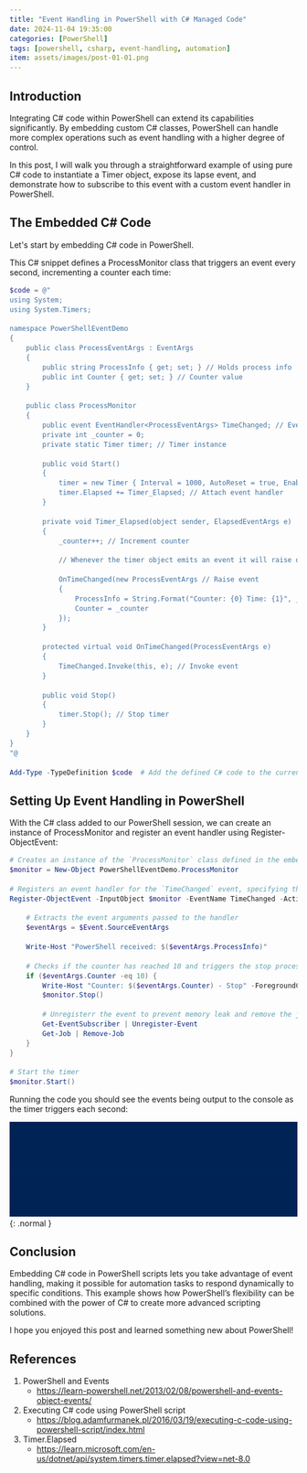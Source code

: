 ```yaml
---
title: "Event Handling in PowerShell with C# Managed Code"
date: 2024-11-04 19:35:00 
categories: [PowerShell]
tags: [powershell, csharp, event-handling, automation]
item: assets/images/post-01-01.png
---
```


## Introduction
Integrating C# code within PowerShell can extend its capabilities significantly. By embedding custom C# classes, PowerShell can handle more complex operations such as event handling with a higher degree of control. 

In this post, I will walk you through a straightforward example of using pure C# code to instantiate a Timer object, expose its lapse event, and demonstrate how to subscribe to this event with a custom event handler in PowerShell.

## The Embedded C# Code
Let's start by embedding C# code in PowerShell. 

This C# snippet defines a ProcessMonitor class that triggers an event every second, incrementing a counter each time:

```powershell
$code = @"
using System;
using System.Timers;

namespace PowerShellEventDemo
{
    public class ProcessEventArgs : EventArgs
    {
        public string ProcessInfo { get; set; } // Holds process info
        public int Counter { get; set; } // Counter value
    }

    public class ProcessMonitor
    {
        public event EventHandler<ProcessEventArgs> TimeChanged; // Event to notify when timer elapses
        private int _counter = 0;
        private static Timer timer; // Timer instance

        public void Start()
        {
            timer = new Timer { Interval = 1000, AutoReset = true, Enabled = true }; // Timer setup
            timer.Elapsed += Timer_Elapsed; // Attach event handler
        }

        private void Timer_Elapsed(object sender, ElapsedEventArgs e)
        {
            _counter++; // Increment counter

            // Whenever the timer object emits an event it will raise our custom OnTimeChanged event that will be subscribed by our PowerShell code

            OnTimeChanged(new ProcessEventArgs // Raise event
            {
                ProcessInfo = String.Format("Counter: {0} Time: {1}", _counter, e.SignalTime),
                Counter = _counter
            });
        }

        protected virtual void OnTimeChanged(ProcessEventArgs e)
        {
            TimeChanged.Invoke(this, e); // Invoke event
        }

        public void Stop()
        {
            timer.Stop(); // Stop timer
        }
    }
}
"@

Add-Type -TypeDefinition $code  # Add the defined C# code to the current PowerShell session

```

## Setting Up Event Handling in PowerShell

With the C# class added to our PowerShell session, we can create an instance of ProcessMonitor and register an event handler using Register-ObjectEvent:

```powershell
# Creates an instance of the `ProcessMonitor` class defined in the embedded C# code
$monitor = New-Object PowerShellEventDemo.ProcessMonitor 

# Registers an event handler for the `TimeChanged` event, specifying the action to take when triggered
Register-ObjectEvent -InputObject $monitor -EventName TimeChanged -Action {
    
    # Extracts the event arguments passed to the handler
    $eventArgs = $Event.SourceEventArgs 
    
    Write-Host "PowerShell received: $($eventArgs.ProcessInfo)"

    # Checks if the counter has reached 10 and triggers the stop process 
    if ($eventArgs.Counter -eq 10) { 
        Write-Host "Counter: $($eventArgs.Counter) - Stop" -ForegroundColor Yellow
        $monitor.Stop() 

        # Unregisterr the event to prevent memory leak and remove the job
        Get-EventSubscriber | Unregister-Event
        Get-Job | Remove-Job
    }
}

# Start the timer
$monitor.Start() 
```

Running the code you should see the events being output to the console as the timer triggers each second:

![PowerShell Output](assets/images/post-02-01.gif){: .normal }


## Conclusion
Embedding C# code in PowerShell scripts lets you take advantage of event handling, making it possible for automation tasks to respond dynamically to specific conditions. This example shows how PowerShell’s flexibility can be combined with the power of C# to create more advanced scripting solutions.

I hope you enjoyed this post and learned something new about PowerShell!

## References
1. PowerShell and Events
   - <https://learn-powershell.net/2013/02/08/powershell-and-events-object-events/>
2. Executing C# code using PowerShell script
   - <https://blog.adamfurmanek.pl/2016/03/19/executing-c-code-using-powershell-script/index.html>
3. Timer.Elapsed
   - <https://learn.microsoft.com/en-us/dotnet/api/system.timers.timer.elapsed?view=net-8.0>
